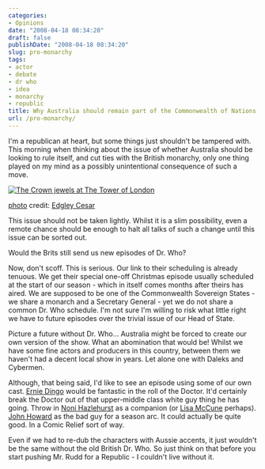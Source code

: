 ```yaml
---
categories:
- Opinions
date: "2008-04-18 08:34:20"
draft: false
publishDate: "2008-04-18 08:34:20"
slug: pro-monarchy
tags:
- actor
- debate
- dr who
- idea
- monarchy
- republic
title: Why Australia should remain part of the Commonwealth of Nations
url: /pro-monarchy/
---
```

I'm a republican at heart, but some things just shouldn't be tampered
with. This morning when thinking about the issue of whether Australia
should be looking to rule itself, and cut ties with the British
monarchy, only one thing played on my mind as a possibly unintentional
consequence of such a move.

[![The Crown jewels at The Tower of
London](//farm3.static.flickr.com/2221/1567934619_76ebeb4253_o.jpg)](http://www.flickr.com/photos/44209518@N00/1567934619/ "The Crown jewels at The Tower of London")

[photo](http://www.photodropper.com/photos/) credit: [Edgley
Cesar](http://www.flickr.com/photos/44209518@N00/1567934619/ "Edgley Cesar")

This issue should not be taken lightly. Whilst it is a slim possibility,
even a remote chance should be enough to halt all talks of such a change
until this issue can be sorted out.

Would the Brits still send us new episodes of Dr. Who?

Now, don't scoff. This is serious. Our link to their scheduling is
already tenuous. We get their special one-off Christmas episode usually
scheduled at the start of our season - which in itself comes months
after theirs has aired. We are supposed to be one of the Commonwealth
Sovereign States - we share a monarch and a Secretary General - yet we
do not share a common Dr. Who schedule. I'm not sure I'm willing to risk
what little right we have to future episodes over the trivial issue of
our Head of State.

Picture a future without Dr. Who... Australia might be forced to create
our own version of the show. What an abomination that would be! Whilst
we have some fine actors and producers in this country, between them we
haven't had a decent local show in years. Let alone one with Daleks and
Cybermen.

Although, that being said, I'd like to see an episode using some of our
own cast. [Ernie Dingo](http://imdb.com/name/nm0227669/) would be
fantastic in the roll of the Doctor. It'd certainly break the Doctor out
of that upper-middle class white guy thing he has going. Throw in [Noni
Hazlehurst](http://imdb.com/name/nm0372023/) as a companion (or [Lisa
McCune](http://imdb.com/name/nm0567269/) perhaps). [John
Howard](http://imdb.com/name/nm0397398/) as the bad guy for a season
arc. It could actually be quite good. In a Comic Relief sort of way.

Even if we had to re-dub the characters with Aussie accents, it just
wouldn't be the same without the old British Dr. Who. So just think on
that before you start pushing Mr. Rudd for a Republic - I couldn't live
without it.